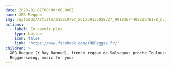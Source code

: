 ```yaml
---
date: 2023-01-01T00:00:00.000Z
name: XRB Reggae
img: /uploads/Artiste/315910787_561759135958327_9018367440222246178_n.jpg
actions:
  - label: En savoir plus
    type: button
    icon: false
    link: 'https://www.facebook.com/XRBReggae.fr/'
children: >
  XRB Reggae (X Ray Banned), french reggae de Salvagnac proche Toulouse,
  Reggae-swing, music for your
---
```


